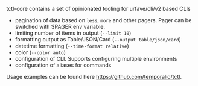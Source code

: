 tctl-core contains a set of opinionated tooling for urfave/cli/v2 based CLIs

* pagination of data based on `less`, `more` and other pagers. Pager can be switched with $PAGER env variable.
* limiting number of items in output (`--limit 10`)
* formatting output as Table/JSON/Card (`--output table/json/card`)
* datetime formatting (`--time-format relative`)
* color (`--color auto`)
* configuration of CLI. Supports configuring multiple environments
* configuration of aliases for commands

Usage examples can be found here https://github.com/temporalio/tctl.
